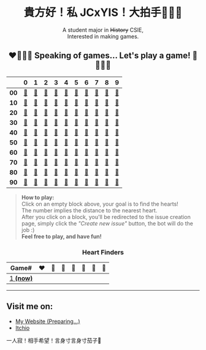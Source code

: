 
<h1 align="center">
貴方好！私 JCxYIS！大拍手👏👏👏
</h1> 

<!-- 中国語本當上手！否！我深刻力不足！ -->

<p align="center">
A student major in <s>History</s> CSIE, <br />
Interested in making games.
</p>

<h2 align="center"> 
❤🧡💛💚 Speaking of games... Let's play a game! 💙💜🤎🖤
</h2>

<div align="center">

|     |  0  |  1  |  2  |  3  |  4  |  5  |                                                                                       6                                                                                       |  7  |  8  |  9  |
|:---:|:---:|:---:|:---:|:---:|:---:|:---:|:-----------------------------------------------------------------------------------------------------------------------------------------------------------------------------:|:---:|:---:|:---:|
| **00** | [🔳](https://github.com/JCxYIS/gh-profile-game/issues/new?title=💓💓💓0&labels=game&body=Press%20**Submit%20new%20issue**%20below%20and%20wait%20for%20a%20little%20moment~) | [🔳](https://github.com/JCxYIS/gh-profile-game/issues/new?title=💓💓💓1&labels=game&body=Press%20**Submit%20new%20issue**%20below%20and%20wait%20for%20a%20little%20moment~) | [🔳](https://github.com/JCxYIS/gh-profile-game/issues/new?title=💓💓💓2&labels=game&body=Press%20**Submit%20new%20issue**%20below%20and%20wait%20for%20a%20little%20moment~) | [🔳](https://github.com/JCxYIS/gh-profile-game/issues/new?title=💓💓💓3&labels=game&body=Press%20**Submit%20new%20issue**%20below%20and%20wait%20for%20a%20little%20moment~) | [🔳](https://github.com/JCxYIS/gh-profile-game/issues/new?title=💓💓💓4&labels=game&body=Press%20**Submit%20new%20issue**%20below%20and%20wait%20for%20a%20little%20moment~) | [🔳](https://github.com/JCxYIS/gh-profile-game/issues/new?title=💓💓💓5&labels=game&body=Press%20**Submit%20new%20issue**%20below%20and%20wait%20for%20a%20little%20moment~) | [🔳](https://github.com/JCxYIS/gh-profile-game/issues/new?title=💓💓💓6&labels=game&body=Press%20**Submit%20new%20issue**%20below%20and%20wait%20for%20a%20little%20moment~)  | [🔳](https://github.com/JCxYIS/gh-profile-game/issues/new?title=💓💓💓7&labels=game&body=Press%20**Submit%20new%20issue**%20below%20and%20wait%20for%20a%20little%20moment~) | [🔳](https://github.com/JCxYIS/gh-profile-game/issues/new?title=💓💓💓8&labels=game&body=Press%20**Submit%20new%20issue**%20below%20and%20wait%20for%20a%20little%20moment~) | [🔳](https://github.com/JCxYIS/gh-profile-game/issues/new?title=💓💓💓9&labels=game&body=Press%20**Submit%20new%20issue**%20below%20and%20wait%20for%20a%20little%20moment~) | 
| **10** | [🔳](https://github.com/JCxYIS/gh-profile-game/issues/new?title=💓💓💓10&labels=game&body=Press%20**Submit%20new%20issue**%20below%20and%20wait%20for%20a%20little%20moment~) | [🔳](https://github.com/JCxYIS/gh-profile-game/issues/new?title=💓💓💓11&labels=game&body=Press%20**Submit%20new%20issue**%20below%20and%20wait%20for%20a%20little%20moment~) | [🔳](https://github.com/JCxYIS/gh-profile-game/issues/new?title=💓💓💓12&labels=game&body=Press%20**Submit%20new%20issue**%20below%20and%20wait%20for%20a%20little%20moment~) | [🔳](https://github.com/JCxYIS/gh-profile-game/issues/new?title=💓💓💓13&labels=game&body=Press%20**Submit%20new%20issue**%20below%20and%20wait%20for%20a%20little%20moment~) | [🔳](https://github.com/JCxYIS/gh-profile-game/issues/new?title=💓💓💓14&labels=game&body=Press%20**Submit%20new%20issue**%20below%20and%20wait%20for%20a%20little%20moment~) | [🔳](https://github.com/JCxYIS/gh-profile-game/issues/new?title=💓💓💓15&labels=game&body=Press%20**Submit%20new%20issue**%20below%20and%20wait%20for%20a%20little%20moment~) | [🔳](https://github.com/JCxYIS/gh-profile-game/issues/new?title=💓💓💓16&labels=game&body=Press%20**Submit%20new%20issue**%20below%20and%20wait%20for%20a%20little%20moment~) | [🔳](https://github.com/JCxYIS/gh-profile-game/issues/new?title=💓💓💓17&labels=game&body=Press%20**Submit%20new%20issue**%20below%20and%20wait%20for%20a%20little%20moment~) | [🔳](https://github.com/JCxYIS/gh-profile-game/issues/new?title=💓💓💓18&labels=game&body=Press%20**Submit%20new%20issue**%20below%20and%20wait%20for%20a%20little%20moment~) | [🔳](https://github.com/JCxYIS/gh-profile-game/issues/new?title=💓💓💓19&labels=game&body=Press%20**Submit%20new%20issue**%20below%20and%20wait%20for%20a%20little%20moment~) | 
| **20** | [🔳](https://github.com/JCxYIS/gh-profile-game/issues/new?title=💓💓💓20&labels=game&body=Press%20**Submit%20new%20issue**%20below%20and%20wait%20for%20a%20little%20moment~) | [🔳](https://github.com/JCxYIS/gh-profile-game/issues/new?title=💓💓💓21&labels=game&body=Press%20**Submit%20new%20issue**%20below%20and%20wait%20for%20a%20little%20moment~) | [🔳](https://github.com/JCxYIS/gh-profile-game/issues/new?title=💓💓💓22&labels=game&body=Press%20**Submit%20new%20issue**%20below%20and%20wait%20for%20a%20little%20moment~) | [🔳](https://github.com/JCxYIS/gh-profile-game/issues/new?title=💓💓💓23&labels=game&body=Press%20**Submit%20new%20issue**%20below%20and%20wait%20for%20a%20little%20moment~) | [🔳](https://github.com/JCxYIS/gh-profile-game/issues/new?title=💓💓💓24&labels=game&body=Press%20**Submit%20new%20issue**%20below%20and%20wait%20for%20a%20little%20moment~) | [🔳](https://github.com/JCxYIS/gh-profile-game/issues/new?title=💓💓💓25&labels=game&body=Press%20**Submit%20new%20issue**%20below%20and%20wait%20for%20a%20little%20moment~) | [🔳](https://github.com/JCxYIS/gh-profile-game/issues/new?title=💓💓💓26&labels=game&body=Press%20**Submit%20new%20issue**%20below%20and%20wait%20for%20a%20little%20moment~) | [🔳](https://github.com/JCxYIS/gh-profile-game/issues/new?title=💓💓💓27&labels=game&body=Press%20**Submit%20new%20issue**%20below%20and%20wait%20for%20a%20little%20moment~) | [🔳](https://github.com/JCxYIS/gh-profile-game/issues/new?title=💓💓💓28&labels=game&body=Press%20**Submit%20new%20issue**%20below%20and%20wait%20for%20a%20little%20moment~) | [🔳](https://github.com/JCxYIS/gh-profile-game/issues/new?title=💓💓💓29&labels=game&body=Press%20**Submit%20new%20issue**%20below%20and%20wait%20for%20a%20little%20moment~) | 
| **30** | [🔳](https://github.com/JCxYIS/gh-profile-game/issues/new?title=💓💓💓30&labels=game&body=Press%20**Submit%20new%20issue**%20below%20and%20wait%20for%20a%20little%20moment~) | [🔳](https://github.com/JCxYIS/gh-profile-game/issues/new?title=💓💓💓31&labels=game&body=Press%20**Submit%20new%20issue**%20below%20and%20wait%20for%20a%20little%20moment~) | [🔳](https://github.com/JCxYIS/gh-profile-game/issues/new?title=💓💓💓32&labels=game&body=Press%20**Submit%20new%20issue**%20below%20and%20wait%20for%20a%20little%20moment~) | [🔳](https://github.com/JCxYIS/gh-profile-game/issues/new?title=💓💓💓33&labels=game&body=Press%20**Submit%20new%20issue**%20below%20and%20wait%20for%20a%20little%20moment~) | [🔳](https://github.com/JCxYIS/gh-profile-game/issues/new?title=💓💓💓34&labels=game&body=Press%20**Submit%20new%20issue**%20below%20and%20wait%20for%20a%20little%20moment~) | [🔳](https://github.com/JCxYIS/gh-profile-game/issues/new?title=💓💓💓35&labels=game&body=Press%20**Submit%20new%20issue**%20below%20and%20wait%20for%20a%20little%20moment~) | [🔳](https://github.com/JCxYIS/gh-profile-game/issues/new?title=💓💓💓36&labels=game&body=Press%20**Submit%20new%20issue**%20below%20and%20wait%20for%20a%20little%20moment~) | [🔳](https://github.com/JCxYIS/gh-profile-game/issues/new?title=💓💓💓37&labels=game&body=Press%20**Submit%20new%20issue**%20below%20and%20wait%20for%20a%20little%20moment~) | [🔳](https://github.com/JCxYIS/gh-profile-game/issues/new?title=💓💓💓38&labels=game&body=Press%20**Submit%20new%20issue**%20below%20and%20wait%20for%20a%20little%20moment~) | [🔳](https://github.com/JCxYIS/gh-profile-game/issues/new?title=💓💓💓39&labels=game&body=Press%20**Submit%20new%20issue**%20below%20and%20wait%20for%20a%20little%20moment~) | 
| **40** | [🔳](https://github.com/JCxYIS/gh-profile-game/issues/new?title=💓💓💓40&labels=game&body=Press%20**Submit%20new%20issue**%20below%20and%20wait%20for%20a%20little%20moment~) | [🔳](https://github.com/JCxYIS/gh-profile-game/issues/new?title=💓💓💓41&labels=game&body=Press%20**Submit%20new%20issue**%20below%20and%20wait%20for%20a%20little%20moment~) | [🔳](https://github.com/JCxYIS/gh-profile-game/issues/new?title=💓💓💓42&labels=game&body=Press%20**Submit%20new%20issue**%20below%20and%20wait%20for%20a%20little%20moment~) | [🔳](https://github.com/JCxYIS/gh-profile-game/issues/new?title=💓💓💓43&labels=game&body=Press%20**Submit%20new%20issue**%20below%20and%20wait%20for%20a%20little%20moment~) | [🔳](https://github.com/JCxYIS/gh-profile-game/issues/new?title=💓💓💓44&labels=game&body=Press%20**Submit%20new%20issue**%20below%20and%20wait%20for%20a%20little%20moment~) | [🔳](https://github.com/JCxYIS/gh-profile-game/issues/new?title=💓💓💓45&labels=game&body=Press%20**Submit%20new%20issue**%20below%20and%20wait%20for%20a%20little%20moment~) | [🔳](https://github.com/JCxYIS/gh-profile-game/issues/new?title=💓💓💓46&labels=game&body=Press%20**Submit%20new%20issue**%20below%20and%20wait%20for%20a%20little%20moment~) | [🔳](https://github.com/JCxYIS/gh-profile-game/issues/new?title=💓💓💓47&labels=game&body=Press%20**Submit%20new%20issue**%20below%20and%20wait%20for%20a%20little%20moment~) | [🔳](https://github.com/JCxYIS/gh-profile-game/issues/new?title=💓💓💓48&labels=game&body=Press%20**Submit%20new%20issue**%20below%20and%20wait%20for%20a%20little%20moment~) | [🔳](https://github.com/JCxYIS/gh-profile-game/issues/new?title=💓💓💓49&labels=game&body=Press%20**Submit%20new%20issue**%20below%20and%20wait%20for%20a%20little%20moment~) | 
| **50** | [🔳](https://github.com/JCxYIS/gh-profile-game/issues/new?title=💓💓💓50&labels=game&body=Press%20**Submit%20new%20issue**%20below%20and%20wait%20for%20a%20little%20moment~) | [🔳](https://github.com/JCxYIS/gh-profile-game/issues/new?title=💓💓💓51&labels=game&body=Press%20**Submit%20new%20issue**%20below%20and%20wait%20for%20a%20little%20moment~) | [🔳](https://github.com/JCxYIS/gh-profile-game/issues/new?title=💓💓💓52&labels=game&body=Press%20**Submit%20new%20issue**%20below%20and%20wait%20for%20a%20little%20moment~) | [🔳](https://github.com/JCxYIS/gh-profile-game/issues/new?title=💓💓💓53&labels=game&body=Press%20**Submit%20new%20issue**%20below%20and%20wait%20for%20a%20little%20moment~) | [🔳](https://github.com/JCxYIS/gh-profile-game/issues/new?title=💓💓💓54&labels=game&body=Press%20**Submit%20new%20issue**%20below%20and%20wait%20for%20a%20little%20moment~) | [🔳](https://github.com/JCxYIS/gh-profile-game/issues/new?title=💓💓💓55&labels=game&body=Press%20**Submit%20new%20issue**%20below%20and%20wait%20for%20a%20little%20moment~) | [🔳](https://github.com/JCxYIS/gh-profile-game/issues/new?title=💓💓💓56&labels=game&body=Press%20**Submit%20new%20issue**%20below%20and%20wait%20for%20a%20little%20moment~) | [🔳](https://github.com/JCxYIS/gh-profile-game/issues/new?title=💓💓💓57&labels=game&body=Press%20**Submit%20new%20issue**%20below%20and%20wait%20for%20a%20little%20moment~) | [🔳](https://github.com/JCxYIS/gh-profile-game/issues/new?title=💓💓💓58&labels=game&body=Press%20**Submit%20new%20issue**%20below%20and%20wait%20for%20a%20little%20moment~) | [🔳](https://github.com/JCxYIS/gh-profile-game/issues/new?title=💓💓💓59&labels=game&body=Press%20**Submit%20new%20issue**%20below%20and%20wait%20for%20a%20little%20moment~) | 
| **60** | [🔳](https://github.com/JCxYIS/gh-profile-game/issues/new?title=💓💓💓60&labels=game&body=Press%20**Submit%20new%20issue**%20below%20and%20wait%20for%20a%20little%20moment~) | [🔳](https://github.com/JCxYIS/gh-profile-game/issues/new?title=💓💓💓61&labels=game&body=Press%20**Submit%20new%20issue**%20below%20and%20wait%20for%20a%20little%20moment~) | [🔳](https://github.com/JCxYIS/gh-profile-game/issues/new?title=💓💓💓62&labels=game&body=Press%20**Submit%20new%20issue**%20below%20and%20wait%20for%20a%20little%20moment~) | [🔳](https://github.com/JCxYIS/gh-profile-game/issues/new?title=💓💓💓63&labels=game&body=Press%20**Submit%20new%20issue**%20below%20and%20wait%20for%20a%20little%20moment~) | [🔳](https://github.com/JCxYIS/gh-profile-game/issues/new?title=💓💓💓64&labels=game&body=Press%20**Submit%20new%20issue**%20below%20and%20wait%20for%20a%20little%20moment~) | [🔳](https://github.com/JCxYIS/gh-profile-game/issues/new?title=💓💓💓65&labels=game&body=Press%20**Submit%20new%20issue**%20below%20and%20wait%20for%20a%20little%20moment~) | [🔳](https://github.com/JCxYIS/gh-profile-game/issues/new?title=💓💓💓66&labels=game&body=Press%20**Submit%20new%20issue**%20below%20and%20wait%20for%20a%20little%20moment~) | [🔳](https://github.com/JCxYIS/gh-profile-game/issues/new?title=💓💓💓67&labels=game&body=Press%20**Submit%20new%20issue**%20below%20and%20wait%20for%20a%20little%20moment~) | [🔳](https://github.com/JCxYIS/gh-profile-game/issues/new?title=💓💓💓68&labels=game&body=Press%20**Submit%20new%20issue**%20below%20and%20wait%20for%20a%20little%20moment~) | [🔳](https://github.com/JCxYIS/gh-profile-game/issues/new?title=💓💓💓69&labels=game&body=Press%20**Submit%20new%20issue**%20below%20and%20wait%20for%20a%20little%20moment~) | 
| **70** | [🔳](https://github.com/JCxYIS/gh-profile-game/issues/new?title=💓💓💓70&labels=game&body=Press%20**Submit%20new%20issue**%20below%20and%20wait%20for%20a%20little%20moment~) | [🔳](https://github.com/JCxYIS/gh-profile-game/issues/new?title=💓💓💓71&labels=game&body=Press%20**Submit%20new%20issue**%20below%20and%20wait%20for%20a%20little%20moment~) | [🔳](https://github.com/JCxYIS/gh-profile-game/issues/new?title=💓💓💓72&labels=game&body=Press%20**Submit%20new%20issue**%20below%20and%20wait%20for%20a%20little%20moment~) | [🔳](https://github.com/JCxYIS/gh-profile-game/issues/new?title=💓💓💓73&labels=game&body=Press%20**Submit%20new%20issue**%20below%20and%20wait%20for%20a%20little%20moment~) | [🔳](https://github.com/JCxYIS/gh-profile-game/issues/new?title=💓💓💓74&labels=game&body=Press%20**Submit%20new%20issue**%20below%20and%20wait%20for%20a%20little%20moment~) | [🔳](https://github.com/JCxYIS/gh-profile-game/issues/new?title=💓💓💓75&labels=game&body=Press%20**Submit%20new%20issue**%20below%20and%20wait%20for%20a%20little%20moment~) |                                                   [🔳](https://github.com/JCxYIS/gh-profile-game/issues/new?title=💓💓💓76)                                                   | [🔳](https://github.com/JCxYIS/gh-profile-game/issues/new?title=💓💓💓77&labels=game&body=Press%20**Submit%20new%20issue**%20below%20and%20wait%20for%20a%20little%20moment~) | [🔳](https://github.com/JCxYIS/gh-profile-game/issues/new?title=💓💓💓78&labels=game&body=Press%20**Submit%20new%20issue**%20below%20and%20wait%20for%20a%20little%20moment~) | [🔳](https://github.com/JCxYIS/gh-profile-game/issues/new?title=💓💓💓79&labels=game&body=Press%20**Submit%20new%20issue**%20below%20and%20wait%20for%20a%20little%20moment~) | 
| **80** | [🔳](https://github.com/JCxYIS/gh-profile-game/issues/new?title=💓💓💓80&labels=game&body=Press%20**Submit%20new%20issue**%20below%20and%20wait%20for%20a%20little%20moment~) | [🔳](https://github.com/JCxYIS/gh-profile-game/issues/new?title=💓💓💓81&labels=game&body=Press%20**Submit%20new%20issue**%20below%20and%20wait%20for%20a%20little%20moment~) | [🔳](https://github.com/JCxYIS/gh-profile-game/issues/new?title=💓💓💓82&labels=game&body=Press%20**Submit%20new%20issue**%20below%20and%20wait%20for%20a%20little%20moment~) | [🔳](https://github.com/JCxYIS/gh-profile-game/issues/new?title=💓💓💓83&labels=game&body=Press%20**Submit%20new%20issue**%20below%20and%20wait%20for%20a%20little%20moment~) | [🔳](https://github.com/JCxYIS/gh-profile-game/issues/new?title=💓💓💓84&labels=game&body=Press%20**Submit%20new%20issue**%20below%20and%20wait%20for%20a%20little%20moment~) | [🔳](https://github.com/JCxYIS/gh-profile-game/issues/new?title=💓💓💓85&labels=game&body=Press%20**Submit%20new%20issue**%20below%20and%20wait%20for%20a%20little%20moment~) | [🔳](https://github.com/JCxYIS/gh-profile-game/issues/new?title=💓💓💓86&labels=game&body=Press%20**Submit%20new%20issue**%20below%20and%20wait%20for%20a%20little%20moment~) | [🔳](https://github.com/JCxYIS/gh-profile-game/issues/new?title=💓💓💓87&labels=game&body=Press%20**Submit%20new%20issue**%20below%20and%20wait%20for%20a%20little%20moment~) | [🔳](https://github.com/JCxYIS/gh-profile-game/issues/new?title=💓💓💓88&labels=game&body=Press%20**Submit%20new%20issue**%20below%20and%20wait%20for%20a%20little%20moment~) | [🔳](https://github.com/JCxYIS/gh-profile-game/issues/new?title=💓💓💓89&labels=game&body=Press%20**Submit%20new%20issue**%20below%20and%20wait%20for%20a%20little%20moment~) | 
| **90** | [🔳](https://github.com/JCxYIS/gh-profile-game/issues/new?title=💓💓💓90&labels=game&body=Press%20**Submit%20new%20issue**%20below%20and%20wait%20for%20a%20little%20moment~) | [🔳](https://github.com/JCxYIS/gh-profile-game/issues/new?title=💓💓💓91&labels=game&body=Press%20**Submit%20new%20issue**%20below%20and%20wait%20for%20a%20little%20moment~) | [🔳](https://github.com/JCxYIS/gh-profile-game/issues/new?title=💓💓💓92&labels=game&body=Press%20**Submit%20new%20issue**%20below%20and%20wait%20for%20a%20little%20moment~) | [🔳](https://github.com/JCxYIS/gh-profile-game/issues/new?title=💓💓💓93&labels=game&body=Press%20**Submit%20new%20issue**%20below%20and%20wait%20for%20a%20little%20moment~) | [🔳](https://github.com/JCxYIS/gh-profile-game/issues/new?title=💓💓💓94&labels=game&body=Press%20**Submit%20new%20issue**%20below%20and%20wait%20for%20a%20little%20moment~) | [🔳](https://github.com/JCxYIS/gh-profile-game/issues/new?title=💓💓💓95&labels=game&body=Press%20**Submit%20new%20issue**%20below%20and%20wait%20for%20a%20little%20moment~) | [🔳](https://github.com/JCxYIS/gh-profile-game/issues/new?title=💓💓💓96&labels=game&body=Press%20**Submit%20new%20issue**%20below%20and%20wait%20for%20a%20little%20moment~) | [🔳](https://github.com/JCxYIS/gh-profile-game/issues/new?title=💓💓💓97&labels=game&body=Press%20**Submit%20new%20issue**%20below%20and%20wait%20for%20a%20little%20moment~) | [🔳](https://github.com/JCxYIS/gh-profile-game/issues/new?title=💓💓💓98&labels=game&body=Press%20**Submit%20new%20issue**%20below%20and%20wait%20for%20a%20little%20moment~) | [🔳](https://github.com/JCxYIS/gh-profile-game/issues/new?title=💓💓💓99&labels=game&body=Press%20**Submit%20new%20issue**%20below%20and%20wait%20for%20a%20little%20moment~) | 




</div>

> **How to play:**  
> Click on an empty block above, your goal is to find the hearts!  
> The number implies the distance to the nearest heart.  
> After you click on a block, you'll be redirected to the issue creation page,
> simply click the *"Create new issue"* button, the bot will do the job :)  
> **Feel free to play, and have fun!**


<h3 align="center">
Heart Finders
</h3>

<div align="center">

|     Game#    |  ❤   |  🧡   | 💛  | 💚  | 💙  | 💜  | 🤎  |
| ------------ |:----:|:-----:|:---:|:---:|:---:|:---:|:---:|
| [1 **(now)**](https://github.com/JCxYIS/gh-profile-game/blob/main/logs/logs_1.md) | [](https://github.com/@) | [](https://github.com/@) | [](https://github.com/@) | [](https://github.com/@) | [](https://github.com/@) | [](https://github.com/@) | [](https://github.com/@) | 



</div>

<!--
### Leaderboard (Heart founds/Attempts)
1. @AAA 15/36
2. @BBB 10/44
3.
4.
5.
-->

---


## Visit me on: 

- [My Website (Preparing...)](#)
- [Itchio](https://jcxyis.itch.io/)

一人寂！相手希望！言身寸言身寸茄子🍆





